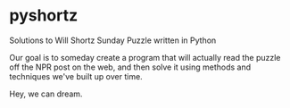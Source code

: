 # pyshortz
Solutions to Will Shortz Sunday Puzzle written in Python

Our goal is to someday create a program that will actually read
the puzzle off the NPR post on the web, and then solve it
using methods and techniques we've built up over time.

Hey, we can dream.